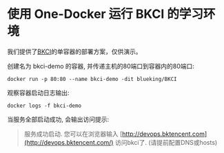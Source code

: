# 使用 One-Docker 运行 BKCI 的学习环境

我们提供了[BKCI](https://hub.docker.com/r/blueking/BKCI)的单容器的部署方案，仅供演示。

创建名为 bkci-demo 的容器, 并传递主机的80端口到容器内的80端口:

```text
docker run -p 80:80 --name bkci-demo -dit blueking/BKCI
```

观察容器启动日志输出:

```text
docker logs -f bkci-demo
```

当服务全部启动成功, 会输出访问提示:

> 服务成功启动. 您可以在浏览器输入 [http://devops.bktencent.com](http://devops.bktencent.com/) 访问bkci了. \(请提前配置DNS或hosts\)

